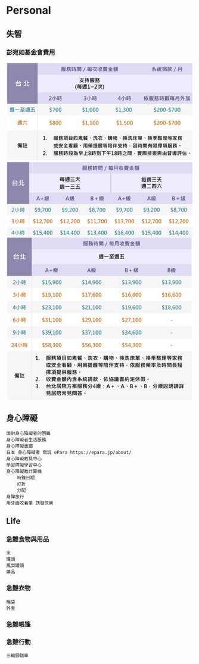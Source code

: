 # Personal

## 失智

### 彭宛如基金會費用

![彭宛如基金會費用](./images/2025/手機版官網價目表1130905-北居陪修價目表A+_v1.jpg)

## 身心障礙

    面對身心障礙者的困難
    身心障礙者生活服務
    身心障礙畫廊
    日本 身心障礙者 電玩 ePara https://epara.jp/about/
    身心障礙教具中心
    學習障礙學習中心
    身心障礙教計算機
        時鐘日期
        打折
        分配
    身障旅行
    用牙齒咬着筆 誘發快樂

## Life

### 急難食物與用品

    米
    罐頭
    鳳梨罐頭
    藥品

### 急難衣物

    睡袋
    外套

### 急難帳篷

### 急難行動

    三輪腳踏車
